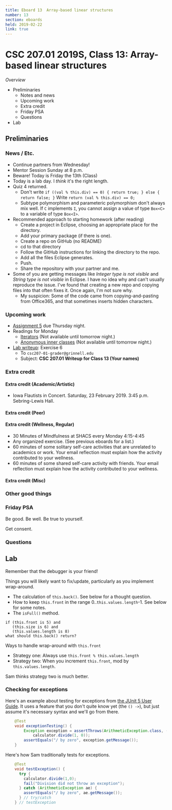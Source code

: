 ```yaml
---
title: Eboard 13  Array-based linear structures
number: 13
section: eboards
held: 2019-02-22
link: true
---
```

CSC 207.01 2019S, Class 13: Array-based linear structures
==========================================================

_Overview_

* Preliminaries
    * Notes and news
    * Upcoming work
    * Extra credit
    * Friday PSA
    * Questions
* Lab 

Preliminaries
-------------

### News / Etc.

* Continue partners from Wednesday!
* Mentor Session Sunday at 8 p.m.
* Beware!  Today is Friday the 13th (Class)
* Today is a lab day.  I *think* it's the right length.
* Quiz 4 returned.
    * Don't write `if ((val % this.div) == 0) { return true; } else { return false; }`
      Write `return (val % this.div) == 0;`
    * Subtype polymorphism and parameteric polymorphism don't always mix well.
      If `C` implements `I`, you cannot assign a value of type
      `Box<C>` to a variable of type `Box<I>`.
* Recommended approach to starting homework (after reading)
    * Create a project in Eclipse, choosing an appropriate place for
      the directory.
    * Add your primary package (if there is one).
    * Create a repo on GitHub (no README)
    * cd to that directory
    * Follow the GitHub instructions for linking the directory to
      the repo.
    * Add all the files Eclipse generates.
    * Push.
    * Share the repository with your partner and me.
* Some of you are getting messages like *Integer type is not visible*
  and *String type is not visible* in Eclipse.  I have no idea why and
  can't usually reproduce the issue.  I've found that creating a new repo
  and copying files into that often fixes it.  Once again, I'm not sure
  why.
    * My suspicion: Some of the code came from copying-and-pasting from
      Office365, and that sometimes inserts hidden characters.

### Upcoming work

* [Assignment 5](../assignments/assignment05) due Thursday night.
* Readings for Monday
    * [Iterators](../readings/iterators)
      (Not available until tomorrow night.)
    * [Anonymous inner classes](../readings/anonymous-inner-classes)
      (Not available until tomorrow night.)
* [Lab writeup](../writeups/writeup13): Exercise 6
    * To `csc207-01-grader@grinnell.edu`
    * Subject: **CSC 207.01 Writeup for Class 13 (Your names)**

### Extra credit

#### Extra credit (Academic/Artistic)

* Iowa Flautists in Concert.  Saturday, 23 February 2019.
  3:45 p.m. Sebring-Lewis Hall.

#### Extra credit (Peer)

#### Extra credit (Wellness, Regular)

* 30 Minutes of Mindfulness at SHACS every Monday 4:15-4:45
* Any organized exercise.  (See previous eboards for a list.)
* 60 minutes of some solitary self-care activities that are unrelated to 
  academics or work.  Your email reflection must explain how
  the activity contributed to your wellness.
* 60 minutes of some shared self-care activity with friends.  Your email 
  reflection must explain how the activity contributed to your wellness.

#### Extra credit (Misc)

### Other good things

### Friday PSA

Be good.  Be well.  Be true to yourself.

Get consent.

### Questions

Lab
---

Remember that the debugger is your friend!

Things you will likely want to fix/update, particularly as you implement
wrap-around.

* The calculation of `this.back()`.  See below for a thought question.
* How to keep `this.front` in the range 0..`this.values.length`-1.  See
  below for some notes.
* The `isFull()` method.

```text
if (this.front is 5) and
   (this.size is 6) and
   (this.values.length is 8)
what should this.back() return?
```

Ways to handle wrap-around with `this.front`

* Strategy one: Always use `this.front % this.values.length`
* Strategy two: When you increment `this.front`, mod by `this.values.length`.

Sam thinks strategy two is much better.

### Checking for exceptions

Here's an example about testing for exceptions from
[the JUnit 5 User Guide](https://junit.org/junit5/docs/current/user-guide/).
It uses a feature that you don't quite know yet (the `() ->`), but just
assume it's necessary syntax and we'll go from there.

```java
    @Test
    void exceptionTesting() {
        Exception exception = assertThrows(ArithmeticException.class, () ->
            calculator.divide(1, 0));
        assertEquals("/ by zero", exception.getMessage());
    }
```

Here's how Sam traditionally tests for exceptions.

```java
    @Test
    void testException() {
      try {
        calculator.divide(1,0);
        fail("Division did not throw an exception");
      } catch (ArithmeticException ae) {
        assertEquals("/ by zero", ae.getMessage());
      } // try/catch
    } // testException
```
